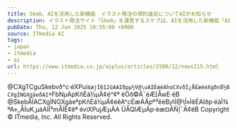 ```yaml
---
title: Skeb、AIを活用した新機能　イラスト発注の規約違反についてAIがお知らせ
description: イラスト発注サイト「Skeb」を運営するスケブは、AIを活用した新機能「AIによるアドバイス」をSkebに追加した。
pubDate: Thu, 12 Jun 2025 19:55:00 +0900
source: ITmedia AI
tags:
- japan
- itmedia
- ai
url: https://www.itmedia.co.jp/aiplus/articles/2506/12/news115.html
---
```


@CXgTCguSkebvð^c·éXPuis`æjÍ612úAAIðpµ½V@\uAIÉæéAhoCXvðÌ¿ÅÉæéeXgðnß½BCXgÌNGXgàeðAIª`FbNµApKñÉá½µÄ¢é^¢ª éÓð©Â¯éÆ[ÅwE·éB
@SkebÅÍACXgÌNGXgàeªpKñÉá½µÄ¢éêA^cÉæÁÄpº³êéB¡ñÌ@\Í»ÌêÉAIðp·éàÌ¾ªA»_ÅÍuK¸µàAIÍ³mÅÍÈ¢êª éviXPujÆµÄA ÜÅQlÆµÄp·éæ¤ÄÑ|¯Ä¢éB
Copyright © ITmedia, Inc. All Rights Reserved.